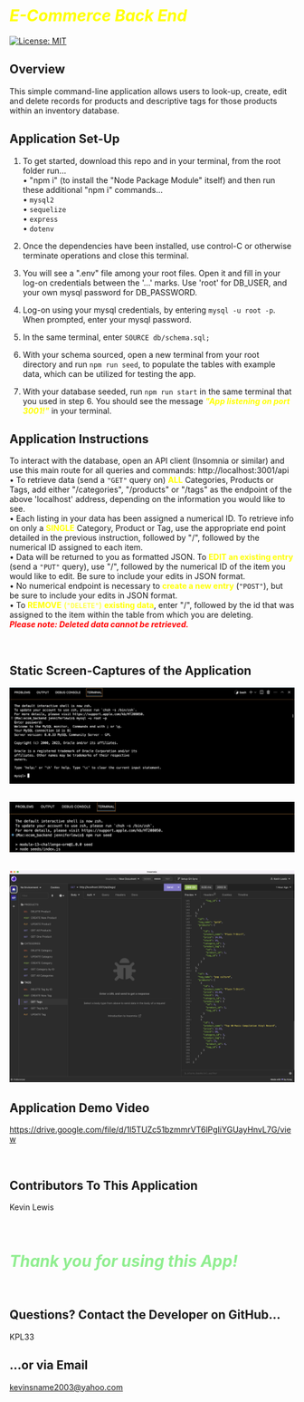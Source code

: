 # <span style="color: yellow;">***E-Commerce Back End***</span>
[![License: MIT](https://img.shields.io/badge/License-MIT-yellow.svg)](https://opensource.org/licenses/MIT)
</br>

## Overview
This simple command-line application allows users to look-up, create, edit and delete records for products and descriptive tags for those products within an inventory database.
</br>

## Application Set-Up
1) To get started, download this repo and in your terminal, from the root folder run... </br>
  • "npm i" (to install the "Node Package Module" itself) and then run these additional "npm i" commands...</br>
  • `mysql2`</br>
  • `sequelize`</br>
  • `express`</br>
  • `dotenv`</br>

2) Once the dependencies have been installed, use control-C or otherwise terminate operations and close this terminal.

3) You will see a ".env" file among your root files. Open it and fill in your log-on credentials between the '...' marks. Use 'root' for DB_USER, and your own mysql password for DB_PASSWORD.

4) Log-on using your mysql credentials, by entering `mysql -u root -p`. When prompted, enter your mysql password.

5) In the  same terminal, enter `SOURCE db/schema.sql;` 

6) With your schema sourced, open a new terminal from your root directory and run `npm run seed`, to populate the tables with example data, which can be utilized for testing the app.

7) With your database seeded, run `npm run start` in the same terminal that you used in step 6. You should see the message <span style="color: yellow;">***"App listening on port 3001!"***</span> in your terminal.

## Application Instructions
To interact with the database, open an API client (Insomnia or similar) and use this main route for all queries and commands: http://localhost:3001/api</br>
  • To retrieve data (send a `"GET"` query on) <span style="color: yellow;">**ALL**</span> Categories, Products or Tags, add either "/categories", "/products" or "/tags" as the endpoint of the above 'localhost' address, depending on the information you would like to see.</br>
  • Each listing in your data has been assigned a numerical ID. To retrieve info on only a <span style="color: yellow;">**SINGLE**</span> Category, Product or Tag, use the appropriate end point detailed in the previous instruction, followed by "/", followed by the numerical ID assigned to each item.</br>
  • Data will be returned to you as formatted JSON. To <span style="color: yellow;">**EDIT an existing entry**</span> (send a `"PUT"` query), use "/", followed by the numerical ID of the item you would like to edit. Be sure to include your edits in JSON format.</br>
  • No numerical endpoint is necessary to <span style="color: yellow;">**create a new entry**</span> (`"POST"`), but be sure to include your edits in JSON format.</br>
  • To <span style="color: yellow;">**REMOVE** (`"DELETE"`) **existing data**</span>, enter "/", followed by the id that was assigned to the item within the table from which you are deleting.</br>
  <span style="color: red;">***Please note: Deleted data cannot be retrieved.***</span>

</br>

## Static Screen-Captures of the Application
![mysql running in termial](./Assets/example1.png)
##
![npm run seed entered in termial](./Assets/example2.png)
##
![View routes through Insomnia](./Assets/example3.png)
</br>

## Application Demo Video
https://drive.google.com/file/d/1l5TUZc51bzmmrVT6lPgIiYGUayHnvL7G/view

</br>

## Contributors To This Application
Kevin Lewis

</br>

# <span style="color: lightgreen;">***Thank you for using this App!***</span>

</br>

## Questions? Contact the Developer on GitHub... 
KPL33
## ...or via Email
kevinsname2003@yahoo.com
